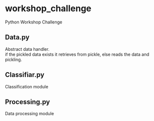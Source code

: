 # workshop_challenge
Python Workshop Challenge

## Data.py
Abstract data handler.  
if the pickled data exists it retrieves from pickle, else reads the data and pickling.

## Classifiar.py
Classification module

## Processing.py
Data processing module